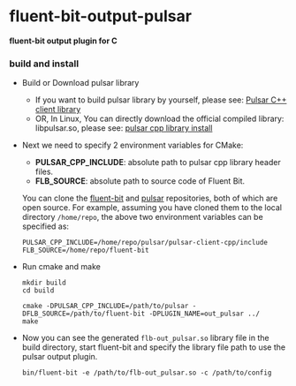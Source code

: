 # fluent-bit-output-pulsar

**fluent-bit output plugin for C**

### build and install

* Build or Download pulsar library
  * If you want to build pulsar library by yourself, please see: [Pulsar C++ client library
](https://github.com/apache/pulsar/tree/master/pulsar-client-cpp#pulsar-c-client-library)
  * OR, In Linux, You can directly download the official compiled library: libpulsar.so, please see: [pulsar cpp library install](https://pulsar.apache.org/docs/client-libraries-cpp#install-dependencies)
* Next we need to specify 2 environment variables for CMake:
  * **PULSAR_CPP_INCLUDE**: absolute path to pulsar cpp library header files.
  * **FLB_SOURCE**: absolute path to source code of Fluent Bit.

  You can clone the [fluent-bit](https://github.com/fluent/fluent-bit) and [pulsar](https://github.com/apache/pulsar) repositories, both of which are open source. For example, assuming you have cloned them to the local directory `/home/repo`, the above two environment variables can be specified as:
  ```
  PULSAR_CPP_INCLUDE=/home/repo/pulsar/pulsar-client-cpp/include
  FLB_SOURCE=/home/repo/fluent-bit
  ```
* Run cmake and make
  ```
  mkdir build
  cd build

  cmake -DPULSAR_CPP_INCLUDE=/path/to/pulsar -DFLB_SOURCE=/path/to/fluent-bit -DPLUGIN_NAME=out_pulsar ../
  make
  ```
* Now you can see the generated `flb-out_pulsar.so` library file in the build directory, start fluent-bit and specify the library file path to use the pulsar output plugin.
  ```
  bin/fluent-bit -e /path/to/flb-out_pulsar.so -c /path/to/config
  ```
